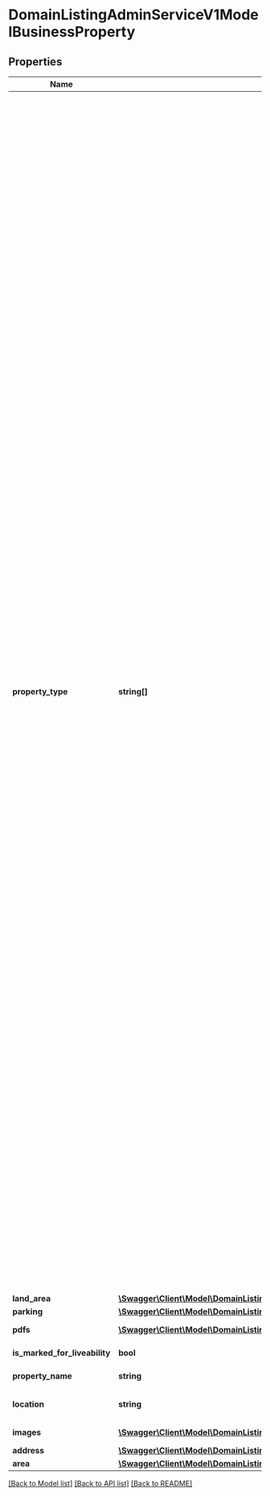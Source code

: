 # DomainListingAdminServiceV1ModelBusinessProperty

## Properties
Name | Type | Description | Notes
------------ | ------------- | ------------- | -------------
**property_type** | **string[]** | Business property types [&#x27;accessoriesParts&#x27;, &#x27;accommodationTourism&#x27;, &#x27;accounting&#x27;, &#x27;adult&#x27;, &#x27;advertisingMarketing&#x27;, &#x27;aerial&#x27;, &#x27;aeronautical&#x27;, &#x27;agedCare&#x27;, &#x27;agricultural&#x27;, &#x27;air&#x27;, &#x27;aircraft&#x27;, &#x27;alarms&#x27;, &#x27;alcoholLiquor&#x27;, &#x27;amusements&#x27;, &#x27;animalRelated&#x27;, &#x27;aquaculture&#x27;, &#x27;aquaticMarineMarinaBerth&#x27;, &#x27;artsCrafts&#x27;, &#x27;autoElectrical&#x27;, &#x27;automotive&#x27;, &#x27;backpackerHostel&#x27;, &#x27;bakery&#x27;, &#x27;barsNightclubs&#x27;, &#x27;beautyHealth&#x27;, &#x27;beautyProducts&#x27;, &#x27;beautySalon&#x27;, &#x27;bikeAndMotorcycle&#x27;, &#x27;boardingKennels&#x27;, &#x27;boatsMarineMarinaBerth&#x27;, &#x27;bookkeeping&#x27;, &#x27;brokerage&#x27;, &#x27;builder&#x27;, &#x27;buildingAndConstruction&#x27;, &#x27;bus&#x27;, &#x27;butcher&#x27;, &#x27;cafeCoffeeShop&#x27;, &#x27;car&#x27;, &#x27;carBusTruck&#x27;, &#x27;carDealership&#x27;, &#x27;carRental&#x27;, &#x27;carWash&#x27;, &#x27;caravanPark&#x27;, &#x27;carpenter&#x27;, &#x27;catering&#x27;, &#x27;childCare&#x27;, &#x27;civil&#x27;, &#x27;cleaning&#x27;, &#x27;cleaningAndMaintenance&#x27;, &#x27;clinicalPractice&#x27;, &#x27;clothingAccessories&#x27;, &#x27;clothingFootwear&#x27;, &#x27;communication&#x27;, &#x27;communications&#x27;, &#x27;computerIT&#x27;, &#x27;computerAndInternet&#x27;, &#x27;construction&#x27;, &#x27;convenienceStore&#x27;, &#x27;copyLaminate&#x27;, &#x27;courier&#x27;, &#x27;cropHarvesting&#x27;, &#x27;customs&#x27;, &#x27;dairyFarming&#x27;, &#x27;deli&#x27;, &#x27;dental&#x27;, &#x27;detailing&#x27;, &#x27;distributors&#x27;, &#x27;drivingSchools&#x27;, &#x27;educationTraining&#x27;, &#x27;educational&#x27;, &#x27;electrical&#x27;, &#x27;employmentRecruitment&#x27;, &#x27;entertainment&#x27;, &#x27;entertainmentTechnology&#x27;, &#x27;export&#x27;, &#x27;farming&#x27;, &#x27;fertiliser&#x27;, &#x27;finance&#x27;, &#x27;financialServices&#x27;, &#x27;fishingForestry&#x27;, &#x27;floristNursery&#x27;, &#x27;foodBeverage&#x27;, &#x27;foodBeverageHospitality&#x27;, &#x27;franchiseBusinessOpportunities&#x27;, &#x27;freight&#x27;, &#x27;fruitVegFreshProduce&#x27;, &#x27;fruitPicking&#x27;, &#x27;functionCentre&#x27;, &#x27;furnitureTimber&#x27;, &#x27;gambling&#x27;, &#x27;gardenHousehold&#x27;, &#x27;gardenNurseries&#x27;, &#x27;gardening&#x27;, &#x27;glassCeramic&#x27;, &#x27;guestHouseBB&#x27;, &#x27;hairdresser&#x27;, &#x27;healthBeauty&#x27;, &#x27;healthSpa&#x27;, &#x27;hire&#x27;, &#x27;homeGarden&#x27;, &#x27;homeBased&#x27;, &#x27;homewareHardware&#x27;, &#x27;hospital&#x27;, &#x27;hotel&#x27;, &#x27;huntingTrap&#x27;, &#x27;import&#x27;, &#x27;importExportWholesale&#x27;, &#x27;industrialManufacturing&#x27;, &#x27;insemination&#x27;, &#x27;insurance&#x27;, &#x27;internet&#x27;, &#x27;irrigationServices&#x27;, &#x27;juiceBar&#x27;, &#x27;landClearing&#x27;, &#x27;landscaping&#x27;, &#x27;laundryDryCleaning&#x27;, &#x27;legal&#x27;, &#x27;leisureEntertainment&#x27;, &#x27;limousineTaxi&#x27;, &#x27;livestock&#x27;, &#x27;machinery&#x27;, &#x27;machineryMetal&#x27;, &#x27;managementRights&#x27;, &#x27;manufacturers&#x27;, &#x27;manufacturingEngineering&#x27;, &#x27;marine&#x27;, &#x27;massage&#x27;, &#x27;mechanicalRepair&#x27;, &#x27;media&#x27;, &#x27;medical&#x27;, &#x27;medicalPractice&#x27;, &#x27;miningEarthMoving&#x27;, &#x27;mobileServices&#x27;, &#x27;motel&#x27;, &#x27;motorcycle&#x27;, &#x27;musicRelated&#x27;, &#x27;mustering&#x27;, &#x27;nails&#x27;, &#x27;naturalTherapies&#x27;, &#x27;newsagency&#x27;, &#x27;nursery&#x27;, &#x27;nursingHome&#x27;, &#x27;officeSupplies&#x27;, &#x27;oilGas&#x27;, &#x27;panelBeating&#x27;, &#x27;paperPrinting&#x27;, &#x27;parkingCarSpace&#x27;, &#x27;pestRelated&#x27;, &#x27;pharmacies&#x27;, &#x27;plastic&#x27;, &#x27;plumbing&#x27;, &#x27;poolWater&#x27;, &#x27;postOffices&#x27;, &#x27;printPhoto&#x27;, &#x27;professional&#x27;, &#x27;propertyRealEstate&#x27;, &#x27;rail&#x27;, &#x27;recreationSport&#x27;, &#x27;recruitment&#x27;, &#x27;repair&#x27;, &#x27;resort&#x27;, &#x27;restaurant&#x27;, &#x27;retail&#x27;, &#x27;retailer&#x27;, &#x27;retirement&#x27;, &#x27;retirementVillage&#x27;, &#x27;road&#x27;, &#x27;rural&#x27;, &#x27;scientific&#x27;, &#x27;sea&#x27;, &#x27;security&#x27;, &#x27;serviceStation&#x27;, &#x27;services&#x27;, &#x27;shearing&#x27;, &#x27;sportsComplexGym&#x27;, &#x27;supermarket&#x27;, &#x27;takeawayFood&#x27;, &#x27;taxi&#x27;, &#x27;themePark&#x27;, &#x27;tours&#x27;, &#x27;training&#x27;, &#x27;transportDistribution&#x27;, &#x27;travel&#x27;, &#x27;truck&#x27;, &#x27;vending&#x27;, &#x27;water&#x27;, &#x27;welding&#x27;, &#x27;wholesale&#x27;, &#x27;wholesalers&#x27;, &#x27;woolClassing&#x27;, &#x27;wreckers&#x27;, &#x27;alcoholGrocery&#x27;, &#x27;cafeRestaurants&#x27;, &#x27;discountStore&#x27;, &#x27;ecoFriendly&#x27;, &#x27;green&#x27;, &#x27;grocery&#x27;, &#x27;specialityRetail&#x27;, &#x27;storage&#x27;, &#x27;travelAgency&#x27;, &#x27;varietyStore&#x27;, &#x27;chickenShop&#x27;, &#x27;seafoodShop&#x27;, &#x27;deliCafe&#x27;, &#x27;cropping&#x27;, &#x27;viticulture&#x27;, &#x27;grazing&#x27;, &#x27;horticulture&#x27;, &#x27;equine&#x27;, &#x27;farmlet&#x27;, &#x27;orchard&#x27;, &#x27;ruralLifestyle&#x27;, &#x27;onlineBusiness&#x27;]. | [optional] 
**land_area** | [**\Swagger\Client\Model\DomainListingAdminServiceV1ModelLandArea**](DomainListingAdminServiceV1ModelLandArea.md) |  | [optional] 
**parking** | [**\Swagger\Client\Model\DomainListingAdminServiceV1ModelParking**](DomainListingAdminServiceV1ModelParking.md) |  | [optional] 
**pdfs** | [**\Swagger\Client\Model\DomainListingAdminServiceV1ModelPropertyPdf[]**](DomainListingAdminServiceV1ModelPropertyPdf.md) | List of PDF files related to the listing | [optional] 
**is_marked_for_liveability** | **bool** | Is the property liveability compliant | [optional] 
**property_name** | **string** | Name of the property up to 70 characters | [optional] 
**location** | **string** | Short location information up to 30 character, e.g.: Greenhills Beach | [optional] 
**images** | [**\Swagger\Client\Model\DomainListingAdminServiceV1ModelPropertyMedia[]**](DomainListingAdminServiceV1ModelPropertyMedia.md) | List of image files, photos or floor plans related to the listing. | [optional] 
**address** | [**\Swagger\Client\Model\DomainListingAdminServiceV1ModelAddress**](DomainListingAdminServiceV1ModelAddress.md) |  | [optional] 
**area** | [**\Swagger\Client\Model\DomainListingAdminServiceV1ModelArea**](DomainListingAdminServiceV1ModelArea.md) |  | [optional] 

[[Back to Model list]](../../README.md#documentation-for-models) [[Back to API list]](../../README.md#documentation-for-api-endpoints) [[Back to README]](../../README.md)

